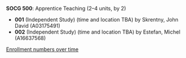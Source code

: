 **SOCG 500**: Apprentice Teaching (2–4 units, by 2)

- **001** (Independent Study) (time and location TBA) by Skrentny, John David (A03175491)
- **002** (Independent Study) (time and location TBA) by Estefan, Michel (A16637568)

[Enrollment numbers over time](./SOCG500.tsv)
